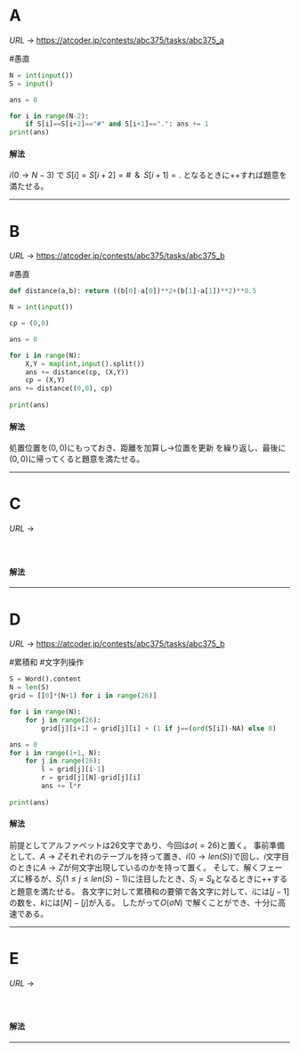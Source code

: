 # A

$URL\:\to$ https://atcoder.jp/contests/abc375/tasks/abc375_a

#愚直 

```python
N = int(input())
S = input()

ans = 0

for i in range(N-2):
    if S[i]==S[i+2]=="#" and S[i+1]==".": ans += 1
print(ans)
```

#### 解法

$i(0 \to N-3)$ で $S[i]=S[i+2]=\#\;\; \& \;\;S[i+1]=.$ となるときに$++$すれば題意を満たせる。

---

# B

$URL\:\to$ https://atcoder.jp/contests/abc375/tasks/abc375_b

#愚直 

```python
def distance(a,b): return ((b[0]-a[0])**2+(b[1]-a[1])**2)**0.5

N = int(input())

cp = (0,0)

ans = 0

for i in range(N):
    X,Y = map(int,input().split())
    ans += distance(cp, (X,Y))
    cp = (X,Y)
ans += distance((0,0), cp)
    
print(ans)
```

#### 解法

処置位置を$(0,0)$にもっておき、距離を加算し$\to$位置を更新 を繰り返し、最後に$(0,0)$に帰ってくると題意を満たせる。

---

# C

$URL\:\to$ 

#

```python

```

#### 解法



---

# D

$URL\:\to$ https://atcoder.jp/contests/abc375/tasks/abc375_b

#累積和 #文字列操作 

```python
S = Word().content
N = len(S)
grid = [[0]*(N+1) for i in range(26)]

for i in range(N):
	for j in range(26):
		grid[j][i+1] = grid[j][i] + (1 if j==(ord(S[i])-NA) else 0)

ans = 0
for i in range(1+1, N):
	for j in range(26):
		l = grid[j][i-1]
		r = grid[j][N]-grid[j][i]
		ans += l*r
		
print(ans)
```

#### 解法

前提としてアルファベットは26文字であり、今回は$\sigma(=26)$と置く。
事前準備として、$A \to Z$それぞれのテーブルを持って置き、$i(0 \to len(S))$で回し、$i$文字目のときに$A \to Z$が何文字出現しているのかを持って置く。
そして、解くフェーズに移るが、$S_{j}(1 \le j \le len(S)-1)$に注目したとき、$S_{i}=S_{k}$となるときに$++$すると題意を満たせる。
各文字に対して累積和の要領で各文字に対して、$i$には$[j-1]$の数を、$k$には$[N]-[j]$が入る。
したがって$Ο(\sigma N)$ で解くことができ、十分に高速である。

---

# E

$URL\:\to$ 

#

```python

```

#### 解法



---